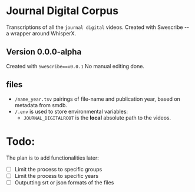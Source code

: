# Journal Digital Corpus

Transcriptions of all  the `journal digital` videos. Created with
Swescribe -- a wrapper around WhisperX.

## Version 0.0.0-alpha

Created with `SweScribe==v0.0.1`
No manual editing done.

## files

- `/name_year.tsv` pairings of file-name and publication year, based on metadata
  from smdb.
- `/.env` is used to store environmental variables:
   - `JOURNAL_DIGITALROOT` is the **local** absolute path to the videos.


# Todo:

The plan is to add functionalities later:
 - [ ] Limit the process to specific groups
 - [ ] Limit the process to specific years
 - [ ] Outputting srt or json formats of the files
